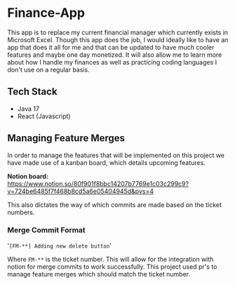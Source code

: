 # Finance-App

This app is to replace my current financial manager which currently exists in Microsoft Excel.
Though this app does the job, I would ideally like to have an app that does it all for me and that can be updated to have much cooler features and maybe one day monetized. It will also allow me to learn more about how I handle my finances as well as practicing coding languages I don't use on a regular basis.

## Tech Stack
 - Java 17
 - React (Javascript)

## Managing Feature Merges
In order to manage the features that will be implemented on this project we have made use of a kanban board, which details upcoming features.

**Notion board:** https://www.notion.so/80f901f8bbc14207b7769e1c03c299c9?v=724be6485f7f468b8cd5a6e05404945d&pvs=4

This also dictates the way of which commits are made based on the ticket numbers.

### Merge Commit Format

'```[FM-**] Adding new delete button```'

Where `FM-**` is the ticket number. This will allow for the integration with notion for merge commits to work successfully.
This project used pr's to manage feature merges which should match the ticket number.